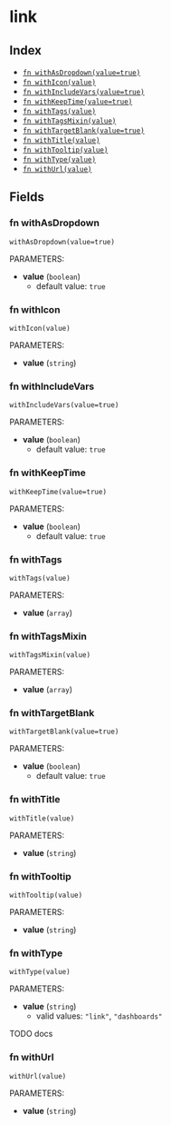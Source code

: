 # link



## Index

* [`fn withAsDropdown(value=true)`](#fn-withasdropdown)
* [`fn withIcon(value)`](#fn-withicon)
* [`fn withIncludeVars(value=true)`](#fn-withincludevars)
* [`fn withKeepTime(value=true)`](#fn-withkeeptime)
* [`fn withTags(value)`](#fn-withtags)
* [`fn withTagsMixin(value)`](#fn-withtagsmixin)
* [`fn withTargetBlank(value=true)`](#fn-withtargetblank)
* [`fn withTitle(value)`](#fn-withtitle)
* [`fn withTooltip(value)`](#fn-withtooltip)
* [`fn withType(value)`](#fn-withtype)
* [`fn withUrl(value)`](#fn-withurl)

## Fields

### fn withAsDropdown

```jsonnet
withAsDropdown(value=true)
```

PARAMETERS:

* **value** (`boolean`)
   - default value: `true`


### fn withIcon

```jsonnet
withIcon(value)
```

PARAMETERS:

* **value** (`string`)


### fn withIncludeVars

```jsonnet
withIncludeVars(value=true)
```

PARAMETERS:

* **value** (`boolean`)
   - default value: `true`


### fn withKeepTime

```jsonnet
withKeepTime(value=true)
```

PARAMETERS:

* **value** (`boolean`)
   - default value: `true`


### fn withTags

```jsonnet
withTags(value)
```

PARAMETERS:

* **value** (`array`)


### fn withTagsMixin

```jsonnet
withTagsMixin(value)
```

PARAMETERS:

* **value** (`array`)


### fn withTargetBlank

```jsonnet
withTargetBlank(value=true)
```

PARAMETERS:

* **value** (`boolean`)
   - default value: `true`


### fn withTitle

```jsonnet
withTitle(value)
```

PARAMETERS:

* **value** (`string`)


### fn withTooltip

```jsonnet
withTooltip(value)
```

PARAMETERS:

* **value** (`string`)


### fn withType

```jsonnet
withType(value)
```

PARAMETERS:

* **value** (`string`)
   - valid values: `"link"`, `"dashboards"`

TODO docs
### fn withUrl

```jsonnet
withUrl(value)
```

PARAMETERS:

* **value** (`string`)

